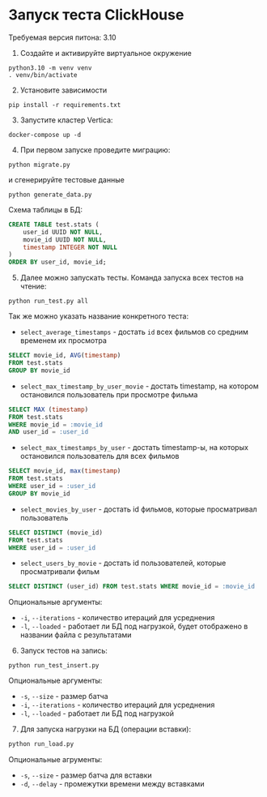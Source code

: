 # Запуск теста ClickHouse

Требуемая версия питона: 3.10

1. Создайте и активируйте виртуальное окружение
```commandline
python3.10 -m venv venv
. venv/bin/activate
```
2. Установите зависимости
```commandline
pip install -r requirements.txt
```
3. Запустите кластер Vertica:
```commandline
docker-compose up -d
```
4. При первом запуске проведите миграцию:
```commandline
python migrate.py
```
и сгенерируйте тестовые данные
```
python generate_data.py
```
Схема таблицы в БД:
```sql
CREATE TABLE test.stats (
    user_id UUID NOT NULL,
    movie_id UUID NOT NULL,
    timestamp INTEGER NOT NULL
)
ORDER BY user_id, movie_id;
```
5. Далее можно запускать тесты. Команда запуска всех тестов на чтение:
```commandline
python run_test.py all
```
Так же можно указать название конкретного теста:
- `select_average_timestamps` - достать `id` всех фильмов со средним временем их просмотра
```sql
SELECT movie_id, AVG(timestamp) 
FROM test.stats 
GROUP BY movie_id
```
- `select_max_timestamp_by_user_movie` - достать timestamp, на котором остановился пользователь при просмотре фильма
```sql
SELECT MAX (timestamp) 
FROM test.stats 
WHERE movie_id = :movie_id
AND user_id = :user_id
```
- `select_max_timestamps_by_user` - достать timestamp-ы, на которых остановился пользователь для всех фильмов
```sql
SELECT movie_id, max(timestamp) 
FROM test.stats 
WHERE user_id = :user_id
GROUP BY movie_id
```
- `select_movies_by_user` - достать id фильмов, которые просматривал пользователь
```sql
SELECT DISTINCT (movie_id) 
FROM test.stats 
WHERE user_id = :user_id
```
- `select_users_by_movie` - достать id пользователей, которые просматривали фильм
```sql
SELECT DISTINCT (user_id) FROM test.stats WHERE movie_id = :movie_id
```

Опциональные аргументы:
- `-i`, `--iterations` - количество итераций для усреднения
- `-l`, `--loaded` - работает ли БД под нагрузкой, будет отображено в названии файла с результатами
6. Запуск тестов на запись:
```commandline
python run_test_insert.py
```

Опциональные аргументы:
- `-s`, `--size` - размер батча
- `-i`, `--iterations` - количество итераций для усреднения
- `-l`, `--loaded` - работает ли БД под нагрузкой

7. Для запуска нагрузки на БД (операции вставки):
```sql
python run_load.py
```

Опциональные агрументы:
- `-s`, `--size` - размер батча для вставки
- `-d`, `--delay` - промежутки времени между вставками